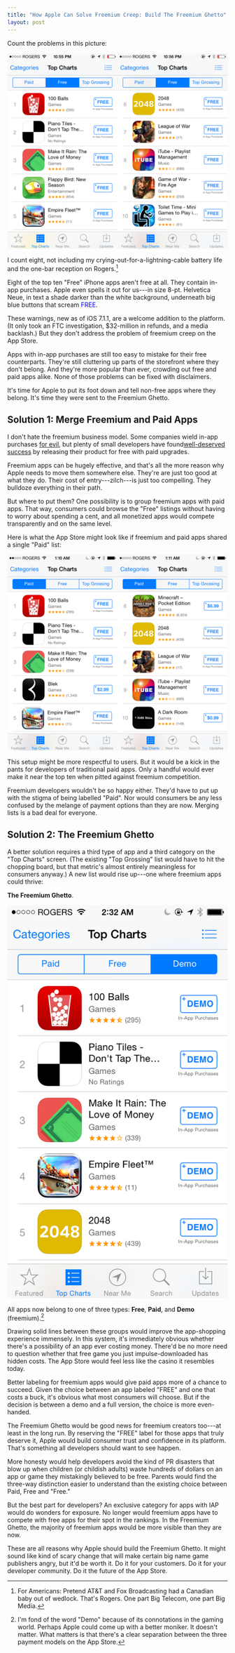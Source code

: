 ```yaml
---
title: "How Apple Can Solve Freemium Creep: Build The Freemium Ghetto"
layout: post
---
```


Count the problems in this picture:

<div class="banner">
<a href="/public/img/problem_free.png"><img src="/public/img/problem_free.png"></a>
</div>

I count eight, not including my crying-out-for-a-lightning-cable battery life and the one-bar reception on Rogers.[^rogers]

Eight of the top ten "Free" iPhone apps aren't free at all. They contain in-app purchases. Apple even spells it out for us---in size 8-pt. Helvetica Neue, in text a shade darker than the white background, underneath big blue buttons that scream <span style="color:blue">FREE</span>.

<!--more-->

These warnings, new as of iOS 7.1.1, are a welcome addition to the platform. (It only took an FTC investigation, $32-million in refunds, and a media backlash.) But they don't address the problem of freemium creep on the App Store.

Apps with in-app purchases are still too easy to mistake for their free counterparts. They're still cluttering up parts of the storefront where they don't belong. And they're more popular than ever, crowding out free and paid apps alike. None of those problems can be fixed with disclaimers.

It's time for Apple to put its foot down and tell non-free apps where they belong. It's time they were sent to the Freemium Ghetto.


## Solution 1: Merge Freemium and Paid Apps

I don't hate the freemium business model. Some companies wield in-app purchases [for evil](http://www.escapistmagazine.com/articles/view/video-games/editorials/reviews/10956-Dungeon-Keeper-Mobile-Review-Wallet-Reaper), but plenty of small developers have found[well-deserved success](https://www.fiftythree.com/paper) by releasing their product for free with paid upgrades.

Freemium apps can be hugely effective, and that's all the more reason why Apple needs to move them somewhere else. They're are just too good at what they do. Their cost of entry---zilch---is just too compelling. They bulldoze everything in their path.

But where to put them? One possibility is to group freemium apps with paid apps. That way, consumers could browse the "Free" listings without having to worry about spending a cent, and all monetized apps would compete transparently and on the same level.

Here is what the App Store might look like if freemium and paid apps shared a single "Paid" list:

<a href="/public/img/problem_paid.png"><img src="/public/img/problem_paid.png"></a>

This setup might be more respectful to users. But it would be a kick in the pants for developers of traditional paid apps. Only a handful would ever make it near the top ten when pitted against freemium competition.

Freemium developers wouldn't be so happy either. They'd have to put up with the stigma of being labelled "Paid". Nor would consumers be any less confused by the melange of payment options than they are now. Merging lists is a bad deal for everyone.

## Solution 2: The Freemium Ghetto

A better solution requires a third type of app and a third category on the "Top Charts" screen. (The existing "Top Grossing" list would have to hit the chopping board, but that metric's almost entirely meaningless for consumers anyway.) A new list would rise up---one where freemium apps could thrive: 

**The Freemium Ghetto**.

<div class="text-center banner">
<img src="/public/img/freemium_ghetto.png" class="small-image">
</div>

All apps now belong to one of three types: **Free**, **Paid**, and **Demo** (freemium).[^demo]

Drawing solid lines between these groups would improve the app-shopping experience immensely. In this system, it's immediately obvious whether there's a possibility of an app ever costing money. There'd be no more need to question whether that free game you just impulse-downloaded has hidden costs. The App Store would feel less like the casino it resembles today.

Better labeling for freemium apps would give paid apps more of a chance to succeed. Given the choice between an app labeled "FREE" and one that costs a buck, it's obvious what most consumers will choose. But if the decision is between a demo and a full version, the choice is more even-handed.

The Freemium Ghetto would be good news for freemium creators too---at least in the long run. By reserving the "FREE" label for those apps that truly deserve it, Apple would build consumer trust and confidence in its platform. That's something all developers should want to see happen.

More honesty would help developers avoid the kind of PR disasters that blow up when children (or childish adults) waste hundreds of dollars on an app or game they mistakingly believed to be free. Parents would find the three-way distinction easier to understand than the existing choice between Paid, Free and "Free."

But the best part for developers? An exclusive category for apps with IAP would do wonders for exposure. No longer would freemium apps have to compete with free apps for their spot in the rankings. In the Freemium Ghetto, the majority of freemium apps would be more visible than they are now.

These are all reasons why Apple should build the Freemium Ghetto. It might sound like kind of scary change that will make certain big name game publishers angry, but it'd be worth it. Do it for your customers. Do it for your developer community. Do it the future of the App Store.

[^rogers]: For Americans: Pretend AT&T and Fox Broadcasting had a Canadian baby out of wedlock. That's Rogers. One part Big Telecom, one part Big Media.

[^demo]: I'm fond of the word "Demo" because of its connotations in the gaming world. Perhaps Apple could come up with a better moniker. It doesn't matter. What matters is that there's a clear separation between the three payment models on the App Store.